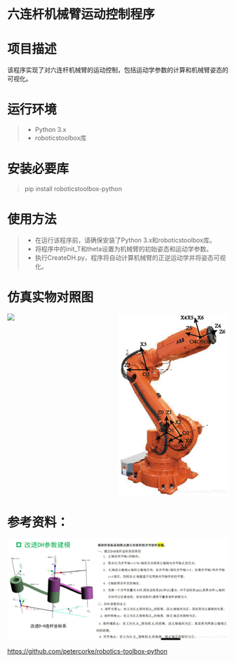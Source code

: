 # 六连杆机械臂运动控制程序
# 项目描述
该程序实现了对六连杆机械臂的运动控制，包括运动学参数的计算和机械臂姿态的可视化。
# 运行环境
>* Python 3.x
>* roboticstoolbox库

# 安装必要库
> pip install roboticstoolbox-python
# 使用方法

>* 在运行该程序前，请确保安装了Python 3.x和roboticstoolbox库。
>* 将程序中的init_T和theta设置为机械臂的初始姿态和运动学参数。
>* 执行CreateDH.py，程序将自动计算机械臂的正逆运动学并将姿态可视化。
# 仿真实物对照图
<div style="display:flex;">
    <img src="依据ABB机械臂建立的仿真图.png" width="50%" style="margin-right:10px;">
    <img src="参照机械臂ABB.png" width="50%">
</div>

# 参考资料：
![](./改进DH建模方式.png)

https://github.com/petercorke/robotics-toolbox-python

